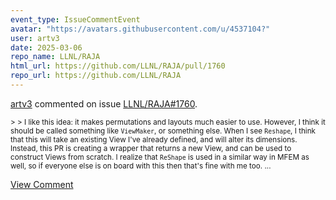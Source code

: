 ```yaml
---
event_type: IssueCommentEvent
avatar: "https://avatars.githubusercontent.com/u/4537104?"
user: artv3
date: 2025-03-06
repo_name: LLNL/RAJA
html_url: https://github.com/LLNL/RAJA/pull/1760
repo_url: https://github.com/LLNL/RAJA
---
```


<a href='https://github.com/artv3' target='_blank'>artv3</a> commented on issue <a href='https://github.com/LLNL/RAJA/pull/1760' target='_blank'>LLNL/RAJA#1760</a>.

<small>> > I like this idea: it makes permutations and layouts much easier to use. However, I think it should be called something like `ViewMaker`, or something else. When I see `Reshape`, I think that this will take an existing View I've already defined, and will alter its dimensions. Instead, this PR is creating a wrapper that returns a new View, and can be used to construct Views from scratch. I realize that `ReShape` is used in a similar way in MFEM as well, so if everyone else is on board with this then that's fine with me too....</small>

<a href='https://github.com/LLNL/RAJA/pull/1760' target='_blank'>View Comment</a>